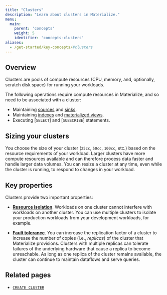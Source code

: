 ```yaml
---
title: "Clusters"
description: "Learn about clusters in Materialize."
menu:
  main:
    parent: 'concepts'
    weight: 5
    identifier: 'concepts-clusters'
aliases:
  - /get-started/key-concepts/#clusters
---
```


## Overview

Clusters are pools of compute resources (CPU, memory, and, optionally, scratch
disk space) for running your workloads.

The following operations require compute resources in Materialize, and so need
to be associated with a cluster:

- Maintaining [sources](/concepts/sources/) and [sinks](/concepts/sinks/).
- Maintaining [indexes](/concepts/indexes/) and [materialized
  views](/concepts/views/#materialized-views).
- Executing [`SELECT`] and [`SUBSCRIBE`] statements.

## Sizing your clusters

You choose the size of your cluster (`25cc`, `50cc`, `100cc`, etc.) based on
the resource requirements of your workload. Larger clusters have more compute
resources available and can therefore process data faster and handle larger data
volumes. You can resize a cluster at any time, even while the cluster is
running, to respond to changes in your workload.

## Key properties

Clusters provide two important properties:

  * [**Resource isolation**](/sql/create-cluster#resource-isolation). Workloads
    on one cluster cannot interfere with workloads on another cluster. You can
    use multiple clusters to isolate your production workloads from your
    development workloads, for example.

  * [**Fault tolerance**](/sql/create-cluster#replication-factor). You can
    increase the replication factor of a cluster to increase the number of
    copies (i.e., _replicas_) of the cluster that Materialize provisions.
    Clusters with multiple replicas can tolerate failures of the underlying
    hardware that cause a replica to become unreachable. As long as one replica
    of the cluster remains available, the cluster can continue to maintain
    dataflows and serve queries.

## Related pages

- [`CREATE CLUSTER`](/sql/create-cluster)
